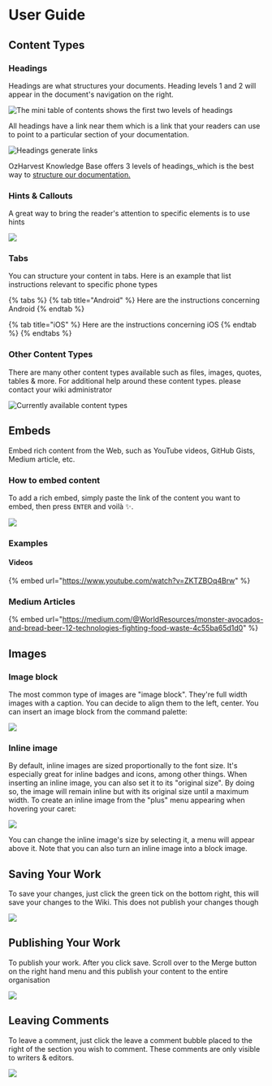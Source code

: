 # User Guide

## Content Types

### Headings

Headings are what structures your documents. Heading levels 1 and 2 will appear in the document's navigation on the right. 

![The mini table of contents shows the first two levels of headings](../.gitbook/assets/image%20%283%29.png)

All headings have a link near them which is a link that your readers can use to point to a particular section of your documentation.

![Headings generate links](../.gitbook/assets/image%20%286%29.png)

OzHarvest Knowledge Base offers 3 levels of headings,[ ](https://practicaltypography.com/headings.html)which is the best way to [structure our documentation.](https://practicaltypography.com/headings.html)

### Hints & Callouts

A great way to bring the reader's attention to specific elements is to use hints

![](../.gitbook/assets/assets_gitbook_-lvsubuxu11iwlh-75gp_-lvsvduf1qu6cns87ffu_hints.gif)

### Tabs

You can structure your content in tabs. Here is an example that list instructions relevant to specific phone types

{% tabs %}
{% tab title="Android" %}
Here are the instructions concerning Android
{% endtab %}

{% tab title="iOS" %}
Here are the instructions concerning iOS
{% endtab %}
{% endtabs %}

### Other Content Types

There are many other content types available such as files, images, quotes, tables & more. For additional help around these content types. please contact your wiki administrator

![Currently available content types](../.gitbook/assets/image%20%281%29.png)

## Embeds

Embed rich content from the Web, such as YouTube videos, GitHub Gists, Medium article, etc.

### How to embed content

To add a rich embed, simply paste the link of the content you want to embed, then press `ENTER` and voilà ✨.

![](../.gitbook/assets/assets_gitbook_-l9o5de7xrjact7ako1a_-l9o5x9i0bt9pwc0ftjp_gist.gif)

### Examples

#### Videos

{% embed url="https://www.youtube.com/watch?v=ZKTZBOq4Brw" %}

### Medium Articles

{% embed url="https://medium.com/@WorldResources/monster-avocados-and-bread-beer-12-technologies-fighting-food-waste-4c55ba65d1d0" %}

## Images

### Image block

The most common type of images are "image block". They're full width images with a caption. You can decide to align them to the left, center. You can insert an image block from the command palette:

![](../.gitbook/assets/8a8fa114116a1f9153aea10bcc564f27.gif)

### Inline image

By default, inline images are sized proportionally to the font size. It's especially great for inline badges and icons, among other things. When inserting an inline image, you can also set it to its "original size". By doing so, the image will remain inline but with its original size until a maximum width. To create an inline image from the "plus" menu appearing when hovering your caret:

![](../.gitbook/assets/a1e1db55eff37b43edf88fc26a290c7e.gif)

You can change the inline image's size by selecting it, a menu will appear above it. Note that you can also turn an inline image into a block image.

## Saving Your Work

To save your changes, just click the green tick on the bottom right, this will save your changes to the Wiki. This does not publish your changes though

![](../.gitbook/assets/ezgif-5-ff29bb394d91.gif)

##  Publishing Your Work

To publish your work. After you click save. Scroll over to the Merge button on the right hand menu and this publish your content to the entire organisation

![](../.gitbook/assets/ezgif-5-5933c5ce59af.gif)

## Leaving Comments

To leave a comment, just click the leave a comment bubble placed to the right of the section you wish to comment. These comments are only visible to writers & editors.

![](../.gitbook/assets/ezgif-5-aca1a6abef04.gif)

